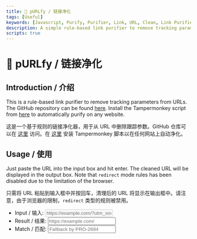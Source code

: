 ```yaml
---
title: 🧹 pURLfy / 链接净化
tags: [Useful]
keywords: [Javascript, Purify, Purifier, Link, URL, Clean, Link Purifier]
description: A simple rule-based link purifier to remove tracking parameters from URLs.
scripts: true
---
```


# 🧹 pURLfy / 链接净化

## Introduction / 介绍

This is a rule-based link purifier to remove tracking parameters from URLs. The GitHub repository can be found [here](https://github.com/PRO-2684/pURLfy). Install the Tampermonkey script from [here](https://greasyfork.org/scripts/492480) to automatically purify on any website.

这是一个基于规则的链接净化器，用于从 URL 中删除跟踪参数。GitHub 仓库可以在 [这里](https://github.com/PRO-2684/pURLfy) 访问。在 [这里](https://greasyfork.org/scripts/492480) 安装 Tampermonkey 脚本以在任何网站上自动净化。

## Usage / 使用

Just paste the URL into the input box and hit enter. The cleaned URL will be displayed in the output box. Note that `redirect` mode rules has been disabled due to the limitation of the browser.

只需将 URL 粘贴到输入框中并按回车，清理后的 URL 将显示在输出框中。请注意，由于浏览器的限制，`redirect` 类型的规则被禁用。

- Input / 输入: <input autofocus placeholder="https://example.com/?utm_source=qq" id="input" disabled title="Loading rules..."></input>
- Result / 结果: <input readonly placeholder="https://example.com/" id="url"></input>
- Match / 匹配: <input readonly placeholder="Fallback by PRO-2684" id="rule"></input>
